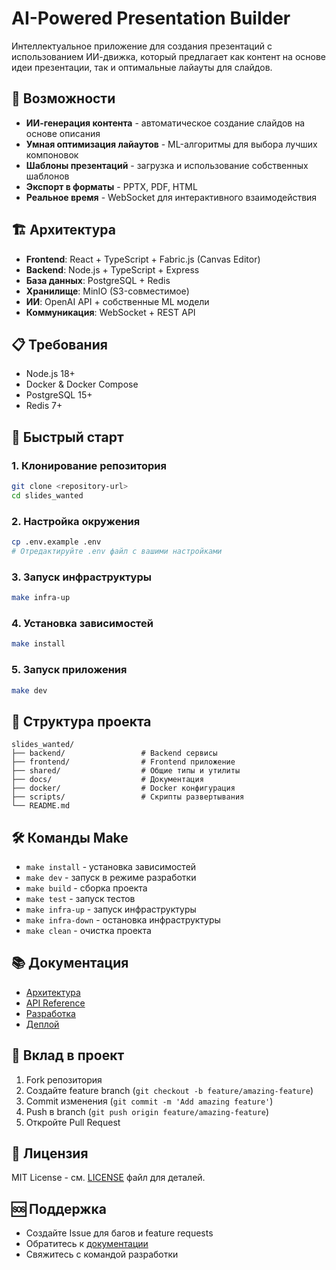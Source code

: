# AI-Powered Presentation Builder

Интеллектуальное приложение для создания презентаций с использованием ИИ-движка, который предлагает как контент на основе идеи презентации, так и оптимальные лайауты для слайдов.

## 🚀 Возможности

- **ИИ-генерация контента** - автоматическое создание слайдов на основе описания
- **Умная оптимизация лайаутов** - ML-алгоритмы для выбора лучших компоновок
- **Шаблоны презентаций** - загрузка и использование собственных шаблонов
- **Экспорт в форматы** - PPTX, PDF, HTML
- **Реальное время** - WebSocket для интерактивного взаимодействия

## 🏗️ Архитектура

- **Frontend**: React + TypeScript + Fabric.js (Canvas Editor)
- **Backend**: Node.js + TypeScript + Express
- **База данных**: PostgreSQL + Redis
- **Хранилище**: MinIO (S3-совместимое)
- **ИИ**: OpenAI API + собственные ML модели
- **Коммуникация**: WebSocket + REST API

## 📋 Требования

- Node.js 18+
- Docker & Docker Compose
- PostgreSQL 15+
- Redis 7+

## 🚀 Быстрый старт

### 1. Клонирование репозитория
```bash
git clone <repository-url>
cd slides_wanted
```

### 2. Настройка окружения
```bash
cp .env.example .env
# Отредактируйте .env файл с вашими настройками
```

### 3. Запуск инфраструктуры
```bash
make infra-up
```

### 4. Установка зависимостей
```bash
make install
```

### 5. Запуск приложения
```bash
make dev
```

## 📁 Структура проекта

```
slides_wanted/
├── backend/                 # Backend сервисы
├── frontend/                # Frontend приложение
├── shared/                  # Общие типы и утилиты
├── docs/                    # Документация
├── docker/                  # Docker конфигурация
├── scripts/                 # Скрипты развертывания
└── README.md
```

## 🛠️ Команды Make

- `make install` - установка зависимостей
- `make dev` - запуск в режиме разработки
- `make build` - сборка проекта
- `make test` - запуск тестов
- `make infra-up` - запуск инфраструктуры
- `make infra-down` - остановка инфраструктуры
- `make clean` - очистка проекта

## 📚 Документация

- [Архитектура](./docs/ARCHITECTURE.md)
- [API Reference](./docs/API.md)
- [Разработка](./docs/DEVELOPMENT.md)
- [Деплой](./docs/DEPLOYMENT.md)

## 🤝 Вклад в проект

1. Fork репозитория
2. Создайте feature branch (`git checkout -b feature/amazing-feature`)
3. Commit изменения (`git commit -m 'Add amazing feature'`)
4. Push в branch (`git push origin feature/amazing-feature`)
5. Откройте Pull Request

## 📄 Лицензия

MIT License - см. [LICENSE](LICENSE) файл для деталей.

## 🆘 Поддержка

- Создайте Issue для багов и feature requests
- Обратитесь к [документации](./docs/)
- Свяжитесь с командой разработки

